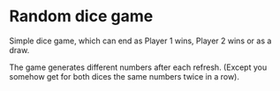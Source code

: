 # Random dice game

Simple dice game, which can end as Player 1 wins, Player 2 wins or as a draw.

The game generates different numbers after each refresh. (Except you somehow get for both dices the same numbers twice in a row).

